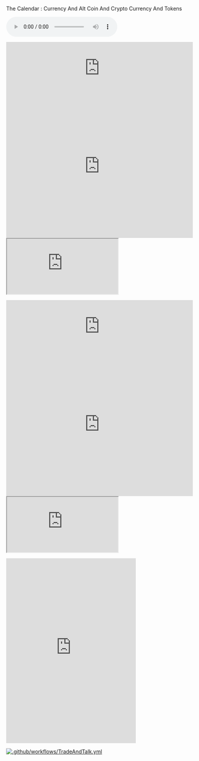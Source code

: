 

<p>
The Calendar :
Currency And Alt Coin And Crypto Currency And Tokens


<p>


<audio controls loop>
  <source src=/Blue1.mp3>
  <source src=/Blue1.mp3>
  Your browser does not support the audio element.
</audio>



<p>


<iframe frameborder="0" width="100%" height="140" src="https://www.mql5.com/en/signals/widget/signal/57tg?t=16755C"></iframe>
<iframe frameborder="0" width="100%" height="390" src="https://www.mql5.com/en/signals/widget/top/57u4?c=5&t=16755C"></iframe>
<iframe src="https://www.mql5.com/en/signals/widget/showcase/57u6"></iframe>



<p>


<iframe frameborder="0" width="100%" height="140" src="https://www.mql5.com/en/signals/widget/signal/57tw?t=16755C"></iframe>
<iframe frameborder="0" width="100%" height="390" src="https://www.mql5.com/en/signals/widget/top/57tz?c=5&t=16755C"></iframe>
<iframe src="https://www.mql5.com/en/signals/widget/showcase/57u7"></iframe>


<p>




<iframe src="https://discord.com/widget?id=816235280817717259&theme=dark" width="350" height="500" allowtransparency="true" frameborder="0" sandbox="allow-popups allow-popups-to-escape-sandbox allow-same-origin allow-scripts"></iframe>


<p>


[![.github/workflows/TradeAndTalk.yml](https://github.com/thecode3/TradeAndTalk/actions/workflows/TradeAndTalk.yml/badge.svg)](https://github.com/thecode3/TradeAndTalk/actions/workflows/TradeAndTalk.yml)
